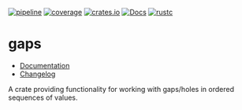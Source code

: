 [![pipeline](https://gitlab.com/d-e-s-o/gaps/badges/master/pipeline.svg)](https://gitlab.com/d-e-s-o/gaps/commits/master)
[![coverage](https://gitlab.com/d-e-s-o/gaps/badges/master/coverage.svg)](https://gitlab.com/d-e-s-o/gaps/-/jobs/artifacts/master/file/kcov/kcov-merged/index.html?job=coverage:kcov)
[![crates.io](https://img.shields.io/crates/v/gaps.svg)](https://crates.io/crates/gaps)
[![Docs](https://docs.rs/gaps/badge.svg)](https://docs.rs/gaps)
[![rustc](https://img.shields.io/badge/rustc-1.36+-blue.svg)](https://blog.rust-lang.org/2019/07/04/Rust-1.36.0.html)

gaps
====

- [Documentation][docs-rs]
- [Changelog](CHANGELOG.md)

A crate providing functionality for working with gaps/holes in ordered
sequences of values.


[docs-rs]: https://docs.rs/crate/gaps
